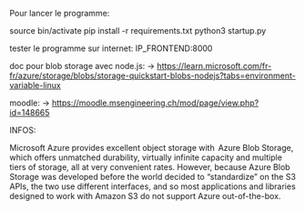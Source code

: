 Pour lancer le programme:

source bin/activate
pip install -r requirements.txt
python3 startup.py

tester le programme sur internet: IP_FRONTEND:8000

doc pour blob storage avec node.js:
  ->  https://learn.microsoft.com/fr-fr/azure/storage/blobs/storage-quickstart-blobs-nodejs?tabs=environment-variable-linux

moodle:
  -> https://moodle.msengineering.ch/mod/page/view.php?id=148665

INFOS:

Microsoft Azure provides excellent object storage with  Azure Blob Storage, which offers unmatched durability, virtually infinite capacity and multiple tiers of storage, all at very convenient rates. However, because Azure Blob Storage was developed before the world decided to “standardize” on the S3 APIs, the two use different interfaces, and so most applications and libraries designed to work with Amazon S3 do not support Azure out-of-the-box.
